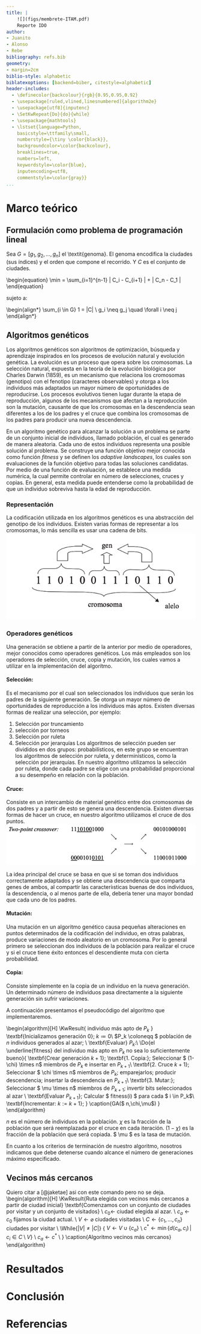 ```yaml
---
title: |
	![](figs/membrete-ITAM.pdf)
	Reporte IDO
author:
- Juanito
- Alonso
- Rebe
bibliography: refs.bib
geometry:
- margin=2cm
biblio-style: alphabetic
biblatexoptions: [backend=biber, citestyle=alphabetic]
header-includes:
  - \definecolor{backcolour}{rgb}{0.95,0.95,0.92}
  - \usepackage[ruled,vlined,linesnumbered]{algorithm2e}
  - \usepackage[utf8]{inputenc}
  - \SetKwRepeat{Do}{do}{while}
  - \usepackage{mathtools}
  - \lstset{language=Python,
	basicstyle=\ttfamily\small,
	numberstyle={\tiny \color{black}},
	backgroundcolor=\color{backcolour},
	breaklines=true,
	numbers=left,
	keywordstyle=\color{blue},
	inputencoding=utf8,
	commentstyle=\color{gray}}
...
```


# Marco teórico

## Formulación como problema de programación lineal

Sea $G = [g_1, g_2, \ldots, g_n]$ el \textit{genoma}. El genoma encodifica la ciudades (sus índices) y el orden que compone el recorrido. Y $C$ es el conjunto de ciudades.

\begin{equation}
    \min = \sum_{i=1}^{n-1} \| C_i - C_{i+1} \| + \| C_n - C_1 \|
\end{equation}

sujeto a:

\begin{align*}
    \sum_{i \in G} 1 = |C| \\
    g_i \neq g_j \quad \forall i \neq j
\end{align*}

## Algoritmos genéticos
Los algoritmos genéticos son algoritmos de optimización, búsqueda y aprendizaje inspirados en los procesos de evolución natural y evolución genética. La evolución es un proceso que opera sobre los cromosomas. La selección natural, expuesta en la teoría de la evolución biológica por Charles Darwin (1859), es un mecanismo que relaciona los cromosomas (genotipo) con el fenotipo (caracteres observables) y otorga a los individuos más adaptados un mayor número de oportunidades de reproducirse.
Los procesos evolutivos tienen lugar durante la etapa de reproducción, algunos de los mecanismos que afectan a la reproducción son la mutación, causante de que los cromosomas en la descendencia sean diferentes a los de los padres y el cruce que combina los cromosomas de los padres para producir una nueva descendencia.

En un algoritmo genético para alcanzar la solución a un problema se parte de un conjunto inicial de individuos, llamado población, el cual es generado de manera aleatoria. Cada uno de estos individuos representa una posible solución al problema. Se construye una función objetivo mejor conocida como función *fitness* y se definen los *adaptive landscapes*, los cuales son evaluaciones de la función objetivo para todas las soluciones candidatas. Por medio de una función de evaluación, se establece una medida numérica, la cual permite controlar en número de selecciones, cruces y copias. En general, esta medida puede entenderse como la probabilidad de que un individuo sobreviva hasta la edad de reproducción. 

### Representación
La codificación utilizada en los algoritmos genéticos es una abstracción del genotipo de los individuos. Existen varias formas de representar a los cromosomas, lo más sencilla es usar una cadena de bits. 
![](figs/gen.png)

### Operadores genéticos
Una generación se obtiene a partir de la anterior por medio de operadores, mejor conocidos como operadores genéticos. Los más empleados son los operadores de selección, cruce, copia y mutación, los cuales vamos a utilizar en la implementación del algorítmo.

#### Selección: 
Es el mecanismo por el cual son seleccionados los individuos que serán los padres de la siguiente generación. Se otorga un mayor número de oportunidades de reproducción a los individuos más aptos. 
Existen diversas formas de realizar una selección, por ejemplo: 
1. Selección por truncamiento
2. selección por torneos
3. Selección por ruleta
4. Selección por jerarquías
Los algoritmos de selección pueden ser divididos en dos grupos: probabilísticos, en este grupo se encuentran los algoritmos de selección por ruleta, y determinísticos, como la selección por jerarquías. 
En nuestro algoritmo utilizamos la selección por ruleta, donde cada padre se elige con una probabilidad proporcional a su desempeño en relación con la población.

#### Cruce: 
Consiste en un intercambio de material genético entre dos cromosomas de dos padres y a partir de esto se genera una descendencia. Existen diversas formas de hacer un cruce, en nuestro algoritmo utilizamos el cruce de dos puntos. 
![](figs/cross.png)

La idea principal del cruce se basa en que si se toman dos individuos correctamente adaptados y se obtiene una descendencia que comparta genes de ambos, al compartir las caracteríısticas buenas de dos individuos, la descendencia, o al menos parte de ella, debería tener una mayor bondad que cada uno de los padres. 

#### Mutación:
Una mutación en un algoritmo genético causa pequeñas alteraciones en puntos determinados de la codificación del individuo, en otras palabras, produce variaciones de modo aleatorio en un cromosoma. 
Por lo general primero se seleccionan dos individuos de la población para realizar el cruce y si el cruce tiene éxito entonces el descendiente muta con cierta probabilidad.

#### Copia:
Consiste simplemente en la copia de un individuo en la nueva generación. Un determinado número de individuos pasa directamente a la siguiente generación sin sufrir variaciones. 

A continuación presentamos el pseudocódigo del algoritmo que implementaremos. 

\begin{algorithm}[H]
\KwResult{ individuo más apto de $P_k$ }
\textbf{Inicializamos generación $0$}\;
$k \coloneqq 0$\\
$P_k \coloneqq $ población de $n$ individuos generados al azar; \\
\textbf{Evaluar} $P_k:$\\
\Do{el \underline{fitness} del individuo más apto en $P_k$ no sea lo suficientemente bueno}{
	 \textbf{Crear generación $k+1$}\;
	 \textbf{1. Copia:}\;
	 Seleccionar $ (1-\chi) \times  n$ miembros de $P_k$ e insertar en
	 $P_{k+1}$\\
	 \textbf{2. Cruce $k+1$}\;
	 Seleccionar $ \chi \times  n$ miembros de $P_k$; emparejarlos;
	 producir descendencia; insertar la descendencia en $P_{k+1}$\\
	 \textbf{3. Mutar:}\;
	 Seleccionar $ \mu \times  n$ miembros de $P_{k+1}$; invertir bits
	 seleccionados al azar \\
	 \textbf{Evaluar $P_{k+1}$}\;
	 Calcular $ fitness(i) $ para cada $ i \in P_k$\\
	 \textbf{Incrementar: $k :=k+1$}\;
}
\caption{GA($ n,\chi,\mu$) }
\end{algorithm}

$n$ es el número de individuos en la población. 
$\chi$ es la fracción de la población que será reemplazada por el cruce en cada iteración. 
$(1-\chi)$ es la fracción de la población que será copiada. 
$ \mu $ es la tasa de mutación.

En cuanto a los criterios de terminación de nuestro algoritmo, nosotros indicamos que debe detenerse cuando alcance el número de generaciones máximo especificado. 


## Vecinos más cercanos
Quiero citar a [@jaketae] asi con este comando pero no se deja.
\begin{algorithm}[H]
\KwResult{Ruta elegida con vecinos más cercanos a partir de ciudad inicial}
\textbf{Comenzamos con un conjunto de ciudades por visitar y un conjunto de visitados} \\
$c_0 \leftarrow$ ciudad elegida al azar. \\
$c_a \leftarrow c_0$ fijamos la ciudad actual. \\
$V \leftarrow \varnothing$ ciudades visitadas \\
$C \leftarrow \{ c_1, \ldots, c_n \}$ ciudades por visitar \\
\While{$|V| \neq |C|$}
{
	$V \leftarrow V \cup \{c_a \}$ \\
	$c^{*} \leftarrow \min\{d(c_a, c_i) \, | \, c_i \in C \setminus V \}$ \\
	$c_a \leftarrow c^{*}$ \\
}
\caption{Algoritmo vecinos más cercanos}
\end{algorithm}

# Resultados

# Conclusión

# Referencias
